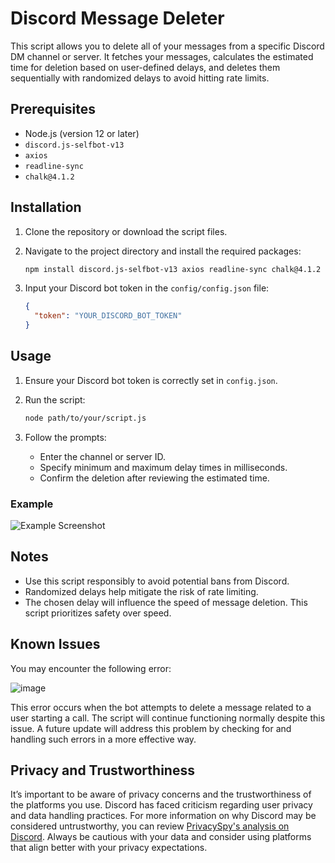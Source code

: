 # Discord Message Deleter

This script allows you to delete all of your messages from a specific Discord DM channel or server. It fetches your messages, calculates the estimated time for deletion based on user-defined delays, and deletes them sequentially with randomized delays to avoid hitting rate limits.

## Prerequisites

- Node.js (version 12 or later)
- `discord.js-selfbot-v13`
- `axios`
- `readline-sync`
- `chalk@4.1.2`

## Installation

1. Clone the repository or download the script files.
2. Navigate to the project directory and install the required packages:

    ```bash
    npm install discord.js-selfbot-v13 axios readline-sync chalk@4.1.2
    ```

3. Input your Discord bot token in the `config/config.json` file:

    ```json
    {
      "token": "YOUR_DISCORD_BOT_TOKEN"
    }
    ```

## Usage

1. Ensure your Discord bot token is correctly set in `config.json`.
2. Run the script:

    ```bash
    node path/to/your/script.js
    ```

3. Follow the prompts:
    - Enter the channel or server ID.
    - Specify minimum and maximum delay times in milliseconds.
    - Confirm the deletion after reviewing the estimated time.

### Example

![Example Screenshot](https://github.com/user-attachments/assets/ce7997af-9f2e-4e56-81c5-6edb38c5d969)

## Notes

- Use this script responsibly to avoid potential bans from Discord.
- Randomized delays help mitigate the risk of rate limiting.
- The chosen delay will influence the speed of message deletion. This script prioritizes safety over speed.

## Known Issues

You may encounter the following error:

![image](https://github.com/user-attachments/assets/a6c933e7-3375-41a2-b56a-f864aa08dccf)

This error occurs when the bot attempts to delete a message related to a user starting a call. The script will continue functioning normally despite this issue. A future update will address this problem by checking for and handling such errors in a more effective way.

## Privacy and Trustworthiness

It’s important to be aware of privacy concerns and the trustworthiness of the platforms you use. Discord has faced criticism regarding user privacy and data handling practices. For more information on why Discord may be considered untrustworthy, you can review [PrivacySpy's analysis on Discord](https://privacyspy.org/product/discord/). Always be cautious with your data and consider using platforms that align better with your privacy expectations.
